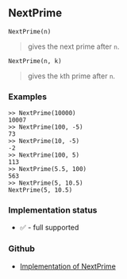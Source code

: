 ## NextPrime

```
NextPrime(n)
```

> gives the next prime after `n`.
	
```
NextPrime(n, k)
```

> gives the `k`th  prime after `n`.

### Examples

```
>> NextPrime(10000)
10007
>> NextPrime(100, -5)
73
>> NextPrime(10, -5)
-2
>> NextPrime(100, 5)
113
>> NextPrime(5.5, 100)
563
>> NextPrime(5, 10.5)
NextPrime(5, 10.5)
```






### Implementation status

* &#x2705; - full supported

### Github

* [Implementation of NextPrime](https://github.com/axkr/symja_android_library/blob/master/symja_android_library/matheclipse-core/src/main/java/org/matheclipse/core/builtin/NumberTheory.java#L4101) 
